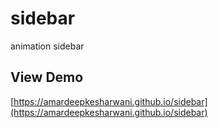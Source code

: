 # sidebar
animation sidebar 

## View Demo
[https://amardeepkesharwani.github.io/sidebar](https://amardeepkesharwani.github.io/sidebar)
